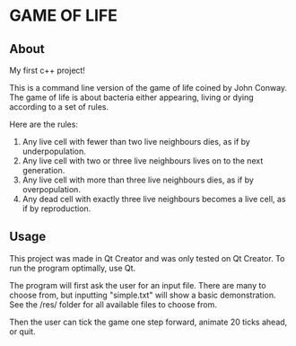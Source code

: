 # GAME OF LIFE

## About
My first c++ project!

This is a command line version of the game of life coined by John Conway.
The game of life is about bacteria either appearing, living or dying according to a set of rules.

Here are the rules:
1. Any live cell with fewer than two live neighbours dies, as if by underpopulation.
2. Any live cell with two or three live neighbours lives on to the next generation.
3. Any live cell with more than three live neighbours dies, as if by overpopulation.
4. Any dead cell with exactly three live neighbours becomes a live cell, as if by reproduction.

## Usage
This project was made in Qt Creator and was only tested on Qt Creator.
To run the program optimally, use Qt.

The program will first ask the user for an input file. There are many to choose from, but inputting "simple.txt" will show a basic demonstration.
See the /res/ folder for all available files to choose from.

Then the user can tick the game one step forward, animate 20 ticks ahead, or quit.

